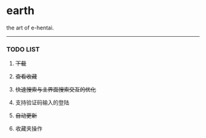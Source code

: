 earth
=====

the art of e-hentai.

---

### TODO LIST

1. ~~下载~~

2. ~~查看收藏~~

3. ~~快速搜索与主界面搜索交互的优化~~

4. 支持验证码输入的登陆

5. ~~自动更新~~

6. 收藏夹操作
